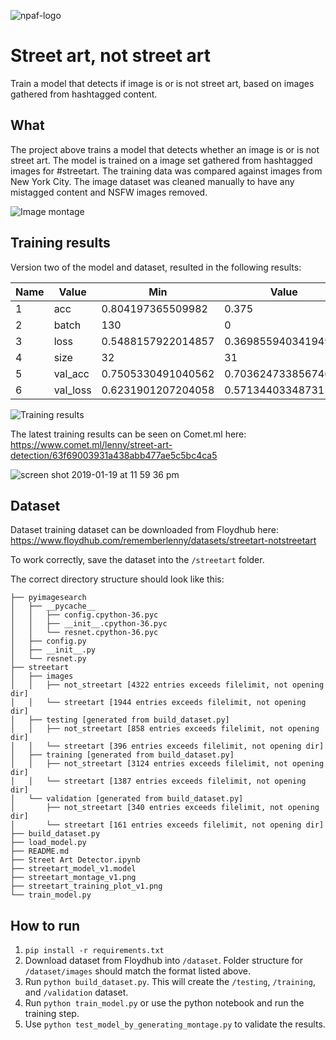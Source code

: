 ![npaf-logo](https://user-images.githubusercontent.com/1332366/45318391-cb4e3200-b50a-11e8-8fcc-f64fce5c381b.png)

# Street art, not street art

Train a model that detects if image is or is not street art, based on images gathered from hashtagged content.

## What

The project above trains a model that detects whether an image is or is not street art. The model is trained on a image set gathered from hashtagged images for #streetart. The training data was compared against images from New York City. The image dataset was cleaned manually to have any mistagged content and NSFW images removed.

![Image montage](https://github.com/rememberlenny/streetart-notstreetart/blob/master/streetart_montage_v2.png?raw=true)

## Training results

Version two of the model and dataset, resulted in the following results:

|	Name	| Value |	Min | Value |	Max | 
|-------|-------|-----|-------|-----|
|1 |	acc |	0.804197365509982 |	0.375 | 0.9375 |
|2 |	batch |	130	| 0 |	130 |
|3  |	loss | 0.5488157922014857 |	0.36985594034194946 	| 1.2533280849456787 |
|4 |	size | 32	| 31 |	32 |
|5  |	val_acc |	0.7505330491040562 |	0.7036247338567462 	| 0.7974413653680765 |
|6 |	val_loss |	0.6231901207204058 |	0.5713440334873159 	| 0.7559062163035075 |

![Training results](https://github.com/rememberlenny/streetart-notstreetart/blob/master/old/streetart_training_plot_v1.png?raw=true)

The latest training results can be seen on Comet.ml here: https://www.comet.ml/lenny/street-art-detection/63f69003931a438abb477ae5c5bc4ca5

![screen shot 2019-01-19 at 11 59 36 pm](https://user-images.githubusercontent.com/1332366/51435496-502e2280-1c46-11e9-8f46-fa43763a1f33.png)

## Dataset

Dataset training dataset can be downloaded from Floydhub here:  https://www.floydhub.com/rememberlenny/datasets/streetart-notstreetart

To work correctly, save the dataset into the `/streetart` folder.

The correct directory structure should look like this:

```
├── pyimagesearch
│   ├── __pycache__
│   │   ├── config.cpython-36.pyc
│   │   ├── __init__.cpython-36.pyc
│   │   └── resnet.cpython-36.pyc
│   ├── config.py
│   ├── __init__.py
│   └── resnet.py
├── streetart
│   ├── images
│   │   ├── not_streetart [4322 entries exceeds filelimit, not opening dir]
│   │   └── streetart [1944 entries exceeds filelimit, not opening dir]
│   ├── testing [generated from build_dataset.py]
│   │   ├── not_streetart [858 entries exceeds filelimit, not opening dir]
│   │   └── streetart [396 entries exceeds filelimit, not opening dir]
│   ├── training [generated from build_dataset.py]
│   │   ├── not_streetart [3124 entries exceeds filelimit, not opening dir]
│   │   └── streetart [1387 entries exceeds filelimit, not opening dir]
│   └── validation [generated from build_dataset.py]
│       ├── not_streetart [340 entries exceeds filelimit, not opening dir]
│       └── streetart [161 entries exceeds filelimit, not opening dir]
├── build_dataset.py
├── load_model.py
├── README.md
├── Street Art Detector.ipynb
├── streetart_model_v1.model
├── streetart_montage_v1.png
├── streetart_training_plot_v1.png
└── train_model.py
```

## How to run

1. `pip install -r requirements.txt`
2. Download dataset from Floydhub into `/dataset`. Folder structure for `/dataset/images` should match the format listed above.
3. Run `python build_dataset.py`. This will create the `/testing`, `/training`, and `/validation` dataset.
4. Run `python train_model.py` or use the python notebook and run the training step.
5. Use `python test_model_by_generating_montage.py` to validate the results.
